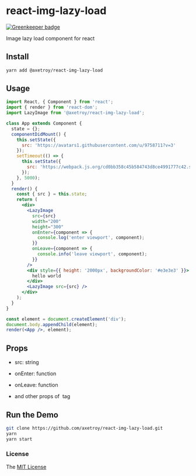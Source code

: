 # react-img-lazy-load

[![Greenkeeper badge](https://badges.greenkeeper.io/axetroy/react-img-lazy-load.svg)](https://greenkeeper.io/)

Image lazy load component for react

## Install

```bash
yarn add @axetroy/react-img-lazy-load
```

## Usage

```jsx harmony
import React, { Component } from 'react';
import { render } from 'react-dom';
import LazyImage from '@axetroy/react-img-lazy-load';

class App extends Component {
  state = {};
  componentDidMount() {
    this.setState({
      src: 'https://avatars1.githubusercontent.com/u/9758711?v=3'
    });
    setTimeout(() => {
      this.setState({
        src: 'https://webpack.js.org/cd0bb358c45b584743d8ce4991777c42.svg'
      });
    }, 5000);
  }
  render() {
    const { src } = this.state;
    return (
      <div>
        <LazyImage
          src={src}
          width="200"
          height="300"
          onEnter={component => {
            console.log('enter viewport', component);
          }}
          onLeave={component => {
            console.info('leave viewport', component);
          }}
        />
        <div style={{ height: '2000px', backgroundColor: '#e3e3e3' }}>
          hello world
        </div>
        <LazyImage src={src} />
      </div>
    );
  }
}

const element = document.createElement('div');
document.body.appendChild(element);
render(<App />, element);
```

## Props

- src: string

- onEnter: function

- onLeave: function

- and other props of <img/> tag
    
## Run the Demo

```bash
git clone https://github.com/axetroy/react-img-lazy-load.git
yarn
yarn start
```

### License

The [MIT License](https://github.com/axetroy/react-img-lazy-load/blob/master/LICENSE)